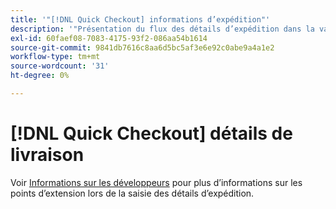```yaml
---
title: '"[!DNL Quick Checkout] informations d’expédition"'
description: '"Présentation du flux des détails d’expédition dans la variable [!DNL Quick Checkout] extension pour Adobe Commerce."'
exl-id: 60faef08-7083-4175-93f2-086aa54b1614
source-git-commit: 9841db7616c8aa6d5bc5af3e6e92c0abe9a4a1e2
workflow-type: tm+mt
source-wordcount: '31'
ht-degree: 0%

---
```


# [!DNL Quick Checkout] détails de livraison

Voir [Informations sur les développeurs](../quick-checkout/developer.md) pour plus d’informations sur les points d’extension lors de la saisie des détails d’expédition.

